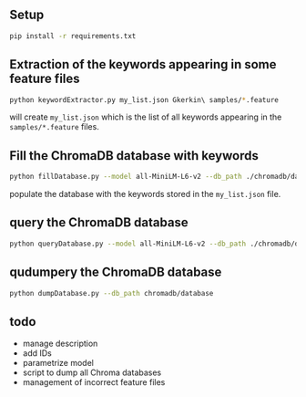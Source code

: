 
## Setup
```sh
pip install -r requirements.txt
```

## Extraction of the keywords appearing in some feature files
```sh
python keywordExtractor.py my_list.json Gkerkin\ samples/*.feature
```
will create `my_list.json` which is the list of all keywords appearing in the `samples/*.feature` files.

## Fill the ChromaDB database with keywords
```sh
python fillDatabase.py --model all-MiniLM-L6-v2 --db_path ./chromadb/database my_list.json
```
populate the database with the keywords stored in the `my_list.json` file.

## query the ChromaDB database
```sh
python queryDatabase.py --model all-MiniLM-L6-v2 --db_path ./chromadb/database --keyword_type "Outcome" --nb_results 5 "I have a saved receiving address"
```

## qudumpery the ChromaDB database
```sh
python dumpDatabase.py --db_path chromadb/database
```

## todo
- manage description
- add IDs
- parametrize model
- script to dump all Chroma databases
- management of incorrect feature files
